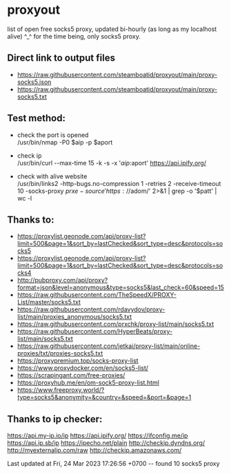 # proxyout
list of open free socks5 proxy, updated bi-hourly (as long as my localhost alive) ^_^
for the time being, only socks5 proxy.


## Direct link to output files
- https://raw.githubusercontent.com/steamboatid/proxyout/main/proxy-socks5.json
- https://raw.githubusercontent.com/steamboatid/proxyout/main/proxy-socks5.txt


## Test method:
- check the port is opened\
/usr/bin/nmap -P0 $aip -p $aport

- check ip\
/usr/bin/curl --max-time 15 -k -s -x '$aip:$aport' https://api.ipify.org/

- check with alive website\
/usr/bin/links2 -http-bugs.no-compression 1 -retries 2 -receive-timeout 10
-socks-proxy $prxe -source 'https://$adom/'  2>&1 | grep -o '$patt' | wc -l


## Thanks to:
- https://proxylist.geonode.com/api/proxy-list?limit=500&page=1&sort_by=lastChecked&sort_type=desc&protocols=socks5
- https://proxylist.geonode.com/api/proxy-list?limit=500&page=1&sort_by=lastChecked&sort_type=desc&protocols=socks4
- http://pubproxy.com/api/proxy?format=json&level=anonymous&type=socks5&last_check=60&speed=15
- https://raw.githubusercontent.com/TheSpeedX/PROXY-List/master/socks5.txt
- https://raw.githubusercontent.com/rdavydov/proxy-list/main/proxies_anonymous/socks5.txt
- https://raw.githubusercontent.com/prxchk/proxy-list/main/socks5.txt
- https://raw.githubusercontent.com/HyperBeats/proxy-list/main/socks5.txt
- https://raw.githubusercontent.com/jetkai/proxy-list/main/online-proxies/txt/proxies-socks5.txt
- https://proxypremium.top/socks-proxy-list
- https://www.proxydocker.com/en/socks5-list/
- https://scrapingant.com/free-proxies/
- https://proxyhub.me/en/om-sock5-proxy-list.html
- https://www.freeproxy.world/?type=socks5&anonymity=&country=&speed=&port=&page=1

## Thanks to ip checker:
https://api.my-ip.io/ip
https://api.ipify.org/
https://ifconfig.me/ip
https://api.ip.sb/ip
https://ipecho.net/plain
http://checkip.dyndns.org/
http://myexternalip.com/raw
http://checkip.amazonaws.com/


Last updated at Fri, 24 Mar 2023 17:26:56 +0700 -- found 10 socks5 proxy